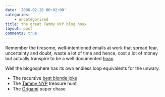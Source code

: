 ```yaml
---
date: '2006-02-28 00:02:00'
categories:
    - uncategorised
title: the great Tammy NYP blog hoax
layout: post
comments: true
---
```


Remember the tiresome, well-intentioned emails at work that spread fear,
uncertainty and doubt, waste a lot of time and hence, cost a lot of
money but actually transpire to be a well documented
[hoax](http://securityresponse.symantec.com/avcenter/venc/data/olympic.torch.hoax.html).

Well the blogosphere has its own endless loop equivalents for the
unwary.

-   The recursive [best blonde
    joke](http://scobleizer.wordpress.com/2006/01/18/the-best-blonde-joke)
-   The [Tammy
    NYP](http://kevinhenrikson.com/2006/02/26/best-of-tammy-nyp/)
    treasure hunt
-   The
    [Origami](http://blog.seattlepi.nwsource.com/microsoft/archives/101700.asp?source=rss)
    paper chase

